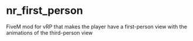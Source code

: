 # nr_first_person

FiveM mod for vRP that makes the player have a first-person view with the animations of the third-person view
